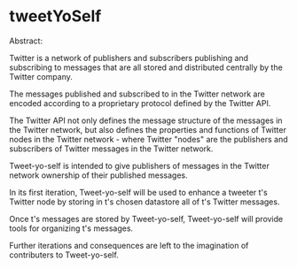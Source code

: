 tweetYoSelf
===========

Abstract:

  Twitter is a network of publishers and subscribers publishing and subscribing to messages that are all stored and distributed
  centrally by the Twitter company.
  
  The messages published and subscribed to in the Twitter network are encoded according to a proprietary protocol defined by the Twitter API.
  
  The Twitter API not only defines the message structure of the messages in the Twitter network, but also defines the properties and functions
  of Twitter nodes in the Twitter network - where Twitter "nodes" are the publishers and subscribers of Twitter messages in the Twitter network.
  
  Tweet-yo-self is intended to give publishers of messages in the Twitter network ownership of their published messages.
  
  In its first iteration, Tweet-yo-self will be used to enhance a tweeter t's Twitter node by storing in t's chosen datastore all of t's Twitter messages.
  
  Once t's messages are stored by Tweet-yo-self, Tweet-yo-self will provide tools for organizing t's messages.
  
  Further iterations and consequences are left to the imagination of contributers to Tweet-yo-self.
  
